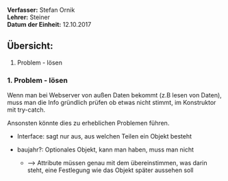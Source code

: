 **Verfasser:** Stefan Ornik   
**Lehrer:** Steiner   
**Datum der Einheit:** 12.10.2017
   
## Übersicht: 

1. Problem - lösen

### 1. Problem - lösen

Wenn man bei Webserver von außen Daten bekommt (z.B lesen von Daten), muss man die Info gründlich prüfen ob etwas nicht stimmt, im Konstruktor mit try-catch.

Ansonsten könnte dies zu erheblichen Problemen führen.

- Interface: sagt nur aus, aus welchen Teilen ein Objekt besteht

- baujahr?: Optionales Objekt, kann man haben, muss man nicht 
    - --> Attribute müssen genau mit dem übereinstimmen, was darin steht, eine Festlegung wie das Objekt später aussehen soll

